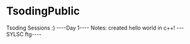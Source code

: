 # TsodingPublic
 Tsoding Sessions :)
----Day 1----
Notes: created hello world in c++!
---SYLSC ftg----